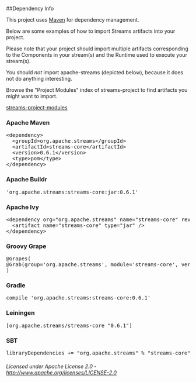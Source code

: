 ##Dependency Info

This project uses [Maven](http://maven.apache.org/ "Maven") for dependency management.

Below are some examples of how to import Streams artifacts into your project.

Please note that your project should import multiple artifacts corresponding to the Components in your stream(s) and the Runtime used to execute your stream(s).

You should *not* import apache-streams (depicted below), because it does not do anything interesting.

Browse the "Project Modules" index of streams-project to find artifacts you might want to import.

[streams-project-modules](http://streams.apache.org/site/latest/streams-project/modules.html "http://streams.apache.org/site/latest/streams-project/modules.html")

<div class="section">

<h3><a name="Apache_Maven"></a>Apache Maven</h3><a name="Apache_Maven"></a>

<div class="source">

<pre class="prettyprint">&lt;dependency&gt;
  &lt;groupId&gt;org.apache.streams&lt;/groupId&gt;
  &lt;artifactId&gt;streams-core&lt;/artifactId&gt;
  &lt;version&gt;0.6.1&lt;/version&gt;
  &lt;type&gt;pom&lt;/type&gt;
&lt;/dependency&gt;</pre>

</div>

</div>

<div class="section">

<h3><a name="Apache_Buildr"></a>Apache Buildr</h3><a name="Apache_Buildr"></a>

<div class="source">

<pre class="prettyprint">'org.apache.streams:streams-core:jar:0.6.1'</pre>

</div>

</div>

<div class="section">

<h3><a name="Apache_Ivy"></a>Apache Ivy</h3><a name="Apache_Ivy"></a>

<div class="source">

<pre class="prettyprint">&lt;dependency org=&quot;org.apache.streams&quot; name=&quot;streams-core&quot; rev=&quot;0.6.1&quot;&gt;
  &lt;artifact name=&quot;streams-core&quot; type=&quot;jar&quot; /&gt;
&lt;/dependency&gt;</pre>

</div>

</div>

<div class="section">

<h3><a name="Groovy_Grape"></a>Groovy Grape</h3><a name="Groovy_Grape"></a>

<div class="source"><pre class="prettyprint">@Grapes(
@Grab(group='org.apache.streams', module='streams-core', version='0.6.1')
)</pre>

</div>

<div>

<div class="section">

<h3><a name="Gradle"></a>Gradle</h3><a name="Gradle"></a>

<div class="source"><pre class="prettyprint">compile 'org.apache.streams:streams-core:0.6.1'</pre>

</div>

</div>

<div class="section">
<h3><a name="Leiningen"></a>Leiningen</h3><a name="Leiningen"></a>

<div class="source">

<pre class="prettyprint">[org.apache.streams/streams-core &quot;0.6.1&quot;]</pre>

</div>

</div>

<div class="section">

<h3><a name="SBT"></a>SBT</h3><a name="SBT"></a>

<div class="source">

<pre class="prettyprint">libraryDependencies += &quot;org.apache.streams&quot; % &quot;streams-core&quot; % &quot;0.6.1&quot;</pre>

</div>

</div>

</div>

</div>

###### Licensed under Apache License 2.0 - http://www.apache.org/licenses/LICENSE-2.0
